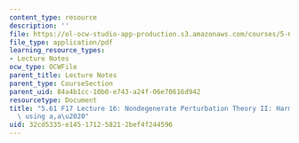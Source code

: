 ```yaml
---
content_type: resource
description: ''
file: https://ol-ocw-studio-app-production.s3.amazonaws.com/courses/5-61-physical-chemistry-fall-2017/32cd5335e145171258212bef4f244596_MIT5_61F17_lec16.pdf
file_type: application/pdf
learning_resource_types:
- Lecture Notes
ocw_type: OCWFile
parent_title: Lecture Notes
parent_type: CourseSection
parent_uid: 84a4b1cc-10b0-e743-a24f-06e70616d942
resourcetype: Document
title: "5.61 F17 Lecture 16: Nondegenerate Perturbation Theory II: Harmonic Oscillators\
  \ using a,a\u2020"
uid: 32cd5335-e145-1712-5821-2bef4f244596
---
```

